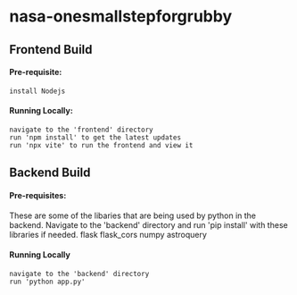 # nasa-onesmallstepforgrubby

## Frontend Build
#### Pre-requisite: 
    install Nodejs

#### Running Locally:
    navigate to the 'frontend' directory
    run 'npm install' to get the latest updates
    run 'npx vite' to run the frontend and view it

## Backend Build
#### Pre-requisites:
These are some of the libaries that are being used by python in the backend.
Navigate to the 'backend' directory and run 'pip install' with these libraries if needed.
    flask
    flask_cors
    numpy
    astroquery

#### Running Locally
    navigate to the 'backend' directory
    run 'python app.py' 